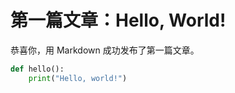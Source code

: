 # 第一篇文章：Hello, World!

恭喜你，用 Markdown 成功发布了第一篇文章。

```python
def hello():
    print("Hello, world!")
```